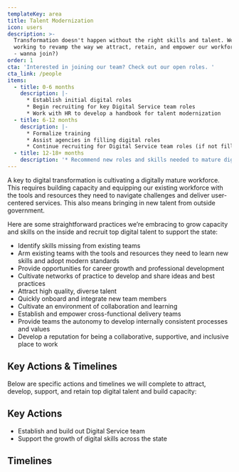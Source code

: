 ```yaml
---
templateKey: area
title: Talent Modernization
icon: users
description: >-
  Transformation doesn't happen without the right skills and talent. We’re
  working to revamp the way we attract, retain, and empower our workforce.(Pssst
  - wanna join?)
order: 1
cta: 'Interested in joining our team? Check out our open roles. '
cta_link: /people
items:
  - title: 0-6 months
    description: |-
      * Establish initial digital roles
      * Begin recruiting for key Digital Service team roles
      * Work with HR to develop a handbook for talent modernization
  - title: 6-12 months
    description: |-
      * Formalize training
      * Assist agencies in filling digital roles
      * Continue recruiting for Digital Service team roles (if not filled)
  - title: 12-18+ months
    description: '* Recommend new roles and skills needed to mature digital services'
---
```

A key to digital transformation is cultivating a digitally mature workforce. This requires building capacity and equipping our existing workforce with the tools and resources they need to navigate challenges and deliver user-centered services. This also means bringing in new talent  from outside government.  

Here are some straightforward practices we’re embracing to grow capacity and skills on the inside and recruit top digital talent to support the state:   

* Identify skills missing from existing teams
* Arm existing teams with the tools and resources they need to learn new skills and adopt modern standards
* Provide opportunities for career growth and professional development
* Cultivate networks of practice to develop and share ideas and best practices
* Attract high quality, diverse talent
* Quickly onboard and integrate new team members
* Cultivate an environment of collaboration and learning
* Establish and empower cross-functional delivery teams
* Provide teams the autonomy to develop internally consistent processes and values
* Develop a reputation for being a collaborative, supportive, and inclusive place to work

## Key Actions &  Timelines

Below are specific actions and timelines we will complete to attract, develop, support, and retain top digital talent and build capacity: 

## Key Actions

* Establish and build out Digital Service team
* Support the growth of digital skills across the state

## Timelines
